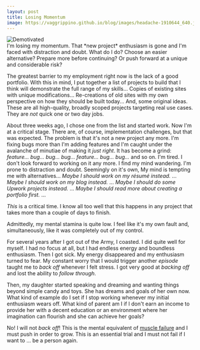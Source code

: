 ```yaml
---
layout: post
title: Losing Momentum
image: https://vaggrippino.github.io/blog/images/headache-1910644_640.jpg
---
```

<img style="display: block; margin: auto;" alt="Demotivated" src="https://vaggrippino.github.io/blog/images/headache-1910644_640.jpg">
I'm losing my momentum. That *new project* enthusiasm is gone and I'm faced with distraction and doubt. What do I do? Choose an easier alternative? Prepare more before continuing? Or push forward at a unique and considerable risk?

The greatest barrier to my employment right now is the lack of a good portfolio. With this in mind, I put together a list of projects to build that I think will demonstrate the full range of my skills... Copies of existing sites with unique modifications... Re-creations of old sites with my own perspective on how they should be built today... And, some original ideas. These are all high-quality, broadly scoped projects targeting real use cases. They are *not* quick one or two day jobs.

About three weeks ago, I chose one from the list and started work. Now I'm at a critical stage. There are, of course, implementation challenges, but that was expected. The problem is that it's not a new project any more. I'm fixing bugs more than I'm adding features and I'm caught under the avalanche of minutiae of making it *just right*. It has become a grind: *feature... bug... bug... bug... feature... bug... bug...* and so on. I'm tired. I don't look forward to working on it any more. I find my mind wandering. I'm prone to distraction and doubt. Seemingly on it's own, My mind is tempting me with alternatives... *Maybe I should work on my résumé instead.* ... *Maybe I should work on my blog instead.* ... *Maybe I should do some Upwork projects instead.* ... *Maybe I should read more about creating a portfolio first.* ...

*This* is a critical time. I know all too well that this happens in any project that takes more than a couple of days to finish.

Admittedly, my mental stamina is quite low. I feel like it's my own fault and, simultaneously, like it was completely out of my control.

For several years after I got out of the Army, I coasted. I did quite well for myself. I had no focus at all, but I had endless energy and boundless enthusiasm. Then I got sick. My energy disappeared and my enthusiasm turned to fear. My constant worry that I would trigger another *episode* taught me to *back off* whenever I felt stress. I got very good at *backing off* and lost the ability to *follow through*.

Then, my daughter started speaking and dreaming and wanting things beyond simple candy and toys. She has dreams and goals of her own now. What kind of example do I set if I stop working whenever my initial enthusiasm wears off.  What kind of parent am I if I don't earn an income to provide her with a decent education or an environment where her imagination can flourish and she can achieve her goals?

No! I will not *back off*! This is the mental equivalent of [muscle failure](https://en.wikipedia.org/wiki/Training_to_failure) and I must push in order to grow. This is an essential trial and I must not fail if I want to ... be a person again.
